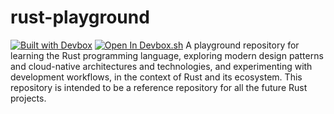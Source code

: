 # rust-playground
[![Built with Devbox](https://jetpack.io/img/devbox/shield_galaxy.svg)](https://jetpack.io/devbox/docs/contributor-quickstart/)
[![Open In Devbox.sh](https://jetpack.io/img/devbox/open-in-devbox.svg)](https://devbox.sh/github.com/unloopt/rust-playground)
A playground repository for learning the Rust programming language, exploring modern design patterns and cloud-native architectures and technologies, and experimenting with development workflows, in the context of Rust and its ecosystem. This repository is intended to be a reference repository for all the future Rust projects.
